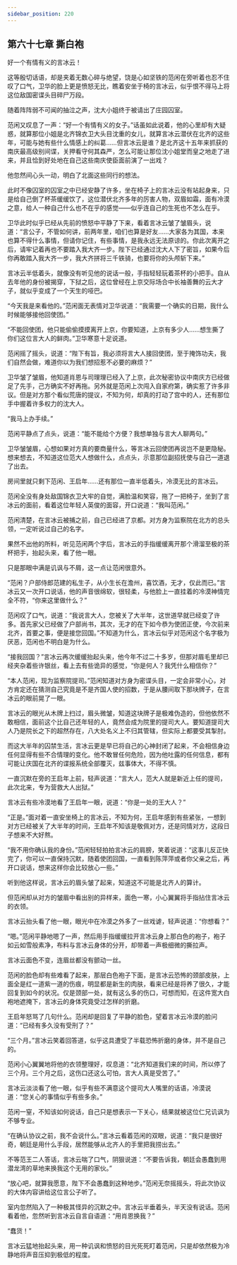 ```yaml
---
sidebar_position: 220
---
```


## 第六十七章 **撕白袍**

好一个有情有义的言冰云！

这等殷切话语，却是夹着无数心碎与绝望，饶是心如坚铁的范闲在旁听着也忍不住叹了口气，卫华的脸上更是愤怒无比，瞧着安坐于椅的言冰云，似乎恨不得马上将这位敌国密谍头目碎尸万段。

随着阵阵弱不可闻的抽泣之声，沈大小姐终于被请出了庄园囚室。

范闲又叹息了一声：“好一个有情有义的女子。”话虽如此说着，他的心里却有大疑惑，就算那位小姐是北齐锦衣卫大头目沈重的女儿，就算言冰云潜伏在北齐的这些年，可能与她有些什么情感上的纠葛……但言冰云是谁？是北齐这十五年来抓获的南庆最高级别间谍，关押看守何其森严，怎么可能让那位沈小姐堂而皇之地走了进来，并且恰到好处地在自己这些南庆使臣面前演了一出戏？

他忽然间心头一动，明白了北面这些同行的想法。

此时不像囚室的囚室之中已经安静了许多，坐在椅子上的言冰云没有站起身来，只是给自己倒了杯茶缓缓饮了，这位潜伏北齐多年的厉害人物，双眉如霜，面有冷漠之意，给人一种自己什么也不在乎的感觉——似乎连自己的生死也不怎么在乎。

卫华此时似乎已经从先前的愤怒中平静了下来，看着言冰云皱了皱眉头，说道：“言公子，不管如何讲，前两年里，咱们也算是好友……大家各为其国，本来也算不得什么事情，但请你记住，有些事情，是我永远无法原谅的。你此次离开之后，请牢记着再也不要踏入我大齐一步。陛下已经通过沈大人下了密旨，如果今后你再敢踏入我大齐一步，我大齐拼将三千铁骑，也要将你的头颅斩下来。”

言冰云半低着头，就像没有听见他的说话一般，手指轻轻玩着茶杯的小把手。自从去年他的身份被揭穿，下狱之后，这位曾经在上京交际场合中长袖善舞的云大才子，就似乎变成了一个天生的哑巴。

“今天我是来看他的。”范闲面无表情对卫华说道：“我需要一个确实的日期，我什么时候能够接他回使团。”

“不能回使团，他只能偷偷摸摸离开上京，你要知道，上京有多少人……想生撕了你们这位言大人的鲜肉。”卫华寒意十足说道。

范闲摇了摇头，说道：“陛下有旨，我必须将言大人接回使团，至于掩饰功夫，我们自然会做，难道你以为我们想招惹不必要的麻烦？”

卫华皱了皱眉，他知道肖恩与司理理已经入了上京，此次秘密协议中南庆方已经做足了先手，己方确实不好再拖。另外就是范闲上次闯入自家府第，确实惹了许多非议。但是对方那个看似荒唐的提议，不知为何，却真的打动了宫中的人，还有那位手中握着许多权力的沈大人。

“我马上办手续。”

范闲平静点了点头，说道：“能不能给个方便？我想单独与言大人聊两句。”

卫华皱皱眉，心想如果对方真的要商量什么，等言冰云回使团再说岂不是更隐秘。想来想去，不知道这位范大人想做什么，点点头，示意那位副招抚使与自己一道退了出去。

房间里就只剩下范闲、王启年……还有那位一直半低着头，冷漠无比的言冰云。

范闲全没有身处敌国锦衣卫大牢的自觉，满脸温和笑容，拖了一把椅子，坐到了言冰云的面前，看着这位年轻人英俊的面容，开口说道：“我叫范闲。”

范闲清楚，在言冰云被捕之前，自己已经进了京都。对方身为监察院在北方的总头领，一定听说过自己的名字。

果然不出他的所料，听见范闲两个字后，言冰云的手指缓缓离开那个滑溜至极的茶杯把手，抬起头来，看了他一眼。

只是那眼中满是讥讽与不屑，这一点让范闲很意外。

“范闲？户部侍郎范建的私生子，从小生长在澹州，喜饮酒，无才，仅此而已。”言冰云又一次开口说话，他的声音很绵软，很轻柔，与他脸上一直挂着的冷漠神情完全不符，“你来这里做什么？”

范闲叹了口气，说道：“我说言大人，您被关了大半年，这世道早就已经变了许多。首先家父已经做了户部尚书，其次，无才的在下如今恭为使团正使，今次前来北齐，首要之事，便是接您回国。”不知道为什么，言冰云似乎对范闲这个名字极为厌恶，范闲也不明白是为什么。

“接我回国？”言冰云再次缓缓抬起头来，他今年不过二十多岁，但那对眉毛里却已经夹杂着些许银丝，看上去有些诡异的感觉，“你是何人？我凭什么相信你？”

“本人范闲，现为监察院提司。”范闲知道对方身为密谍头目，一定会非常小心，对方肯定还在猜测自己究竟是不是齐国人使的招数，于是从腰间取下那块牌子，在言冰云的眼前晃了一眼。

言冰云的眼光从木牌上扫过，眉头微皱，知道这块牌子是极难伪造的，但他依然不敢相信，面前这个比自己还年轻的人，竟然会成为院里的提司大人。要知道提司大人乃是院长之下的超然存在，八大处名义上不归其管辖，但实际上都要受其掣肘。

而这大半年的囚禁生活，言冰云更是早已将自己的心神封闭了起来，不会相信身边任何显得有些不合情理的变化。他不敢冒任何危险，因为他吐露的任何信息，都有可能让庆国在北齐的谍报系统全部覆灭，兹事体大，不得不慎。

一直沉默在旁的王启年上前，轻声说道：“言大人，范大人就是新近上任的提司，此次北来，专为营救大人出狱。”

言冰云有些冷漠地看了王启年一眼，说道：“你是一处的王大人？”

“正是。”面对着一直安坐椅上的言冰云，不知为何，王启年感到有些紧张，一想到对方已经被关了大半年的时间，王启年不知该是敬佩对方，还是同情对方，这段日子想来不大好熬。

“我不用你确认我的身份。”范闲轻轻拍拍言冰云的肩膀，笑着说道：“这事儿反正快完了，你可以一直保持沉默，随着使团回国，一直看到陈萍萍或者你父亲之后，再开口说话，想来这样你会比较放心一些。”

听到他这样说，言冰云的眉头皱了起来，知道这不可能是北齐人的算计。

但范闲却从对方的皱眉中看出别的异样来，面色一寒，小心翼翼将手指拈住言冰云的衣领。

言冰云抬头看了他一眼，眼光中在冷漠之外多了一丝戏谑，轻声说道：“你想看？”

“嗯。”范闲平静地嗯了一声，然后用手指缓缓拉开言冰云身上那白色的袍子，袍子如云如雪般素净，布料与言冰云身体的分开，却带着一声极细微的撕拉声。

言冰云面色不变，连眉丝都没有颤动一丝。

范闲的脸色却有些难看了起来，那层白色袍子下面，是言冰云恐怖的颈部皮肤，上面全是红一道紫一道的伤痕，明显都是新生的肉肤，看来已经是将养了很久，才能回复到如今的状况。仅是颈部一处，就有这么多的伤口，可想而知，在这件宽大白袍地遮掩下，言冰云的身体究竟受过怎样的折磨。

王启年怒骂了几句什么。范闲却是回复了平静的脸色，望着言冰云冷漠的脸问道：“已经有多久没有受刑了？”

“三个月。”言冰云笑着回答道，似乎这具遭受了半载恐怖折磨的身体，并不是自己的。

范闲小心翼翼地将他的衣领整理好，叹息道：“北齐知道我们来的时间，所以停了三个月。三个月之后，这伤口还这么可怕，言大人真是受苦了。”

言冰云淡淡看了他一眼，似乎有些不满意这个提司大人嘴里的话语，冷漠说道：“您关心的事情似乎有些多余。”

范闲一窒，不知该如何说话，自己只是想表示一下关心，结果就被这位仁兄讥讽为不够专业。

“在确认协议之前，我不会说什么。”言冰云看着范闲的双眼，说道：“我只是很好奇，朝廷是用什么手段，居然能够从北齐人的手里把我捞出去。”

不等范王二人答话，言冰云喘了口气，阴狠说道：“不要告诉我，朝廷会愚蠢到用潜龙湾的草地来换我这个无用的家伙。”

“放心吧，就算我愿意，陛下不会愚蠢到这种地步。”范闲无奈摇摇头，将此次协议的大体内容讲给这位言公子听了。

室内忽然陷入了一种极其怪异的沉默之中。言冰云半垂着头，半天没有说话。范闲看着他，忽然听到言冰云自言自语道：“用肖恩换我？”

“蠢货！”

言冰云猛地抬起头来，用一种讥讽和愤怒的目光死死盯着范闲，只是却依然极为冷静地将声音压抑到极低的程度。

